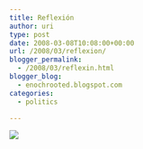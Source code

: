 ```yaml
---
title: Reflexión
author: uri
type: post
date: 2008-03-08T10:08:00+00:00
url: /2008/03/reflexion/
blogger_permalink:
  - /2008/03/reflexin.html
blogger_blog:
  - enochrooted.blogspot.com
categories:
  - politics

---
```

[<img style="display:block;text-align:center;cursor:hand;margin:0 auto 10px;" src="http://3.bp.blogspot.com/_WEHvyZj_jiU/R9Jl3fc9KgI/AAAAAAAABFY/anFVoW3Be0Y/s320/etano.jpg" border="0" />][1] 

<div class="blogger-post-footer">
  <img width='1' height='1' />
</div>

 [1]: http://3.bp.blogspot.com/_WEHvyZj_jiU/R9Jl3fc9KgI/AAAAAAAABFY/anFVoW3Be0Y/s1600-h/etano.jpg